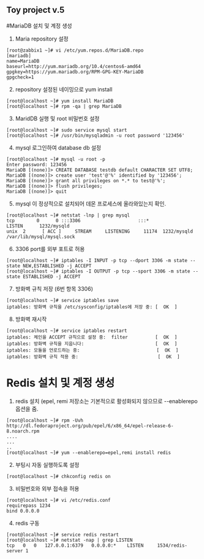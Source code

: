 Toy project v.5
---

#MariaDB 설치 및 계정 생성

1. Maria repository 설정  
 
```shell script
[root@zabbix1 ~]# vi /etc/yum.repos.d/MariaDB.repo
[mariadb]
name=MariaDB
baseurl=http://yum.mariadb.org/10.4/centos6-amd64
gpgkey=https://yum.mariadb.org/RPM-GPG-KEY-MariaDB
gpgcheck=1
```

2. repository 설정된 네이밍으로 yum install  

```shell script
[root@localhost ~]# yum install MariaDB
[root@localhost ~]# rpm -qa | grep MariaDB
```

3. MaridDB 실행 및 root 비밀번호 설정    

```shell script
[root@localhost ~]# sudo service mysql start
[root@localhost ~]# /usr/bin/mysqladmin -u root password '123456'
```

4. mysql 로그인하여 database db 설정  
```shell script  
[root@localhost ~]# mysql -u root -p  
Enter password: 123456  
MariaDB [(none)]> CREATE DATABASE testdb default CHARACTER SET UTF8;  
MariaDB [(none)]> create user 'test'@'%' identified by '123456';  
MariaDB [(none)]> grant all privileges on *.* to test@'%';  
MariaDB [(none)]> flush privileges;  
MariaDB [(none)]> quit  
```  

5. mysql 이 정상적으로 설치되어 데몬 프로세스에 올라와있는지 확인.    
```shell script  
[root@localhost ~]# netstat -lnp | grep mysql
tcp        0      0 :::3306                     :::*                        LISTEN      1232/mysqld
unix  2      [ ACC ]     STREAM     LISTENING     11174  1232/mysqld         /var/lib/mysql/mysql.sock
```  

6. 3306 port를 외부 포트로 허용

```shell script  
[root@localhost ~]# iptables -I INPUT -p tcp --dport 3306 -m state --state NEW,ESTABLISHED -j ACCEPT
[root@localhost ~]# iptables -I OUTPUT -p tcp --sport 3306 -m state --state ESTABLISHED -j ACCEPT
```

7. 방화벽 규칙 저장 (6번 항목 3306) 

```shell script
[root@localhost ~]# service iptables save
iptables: 방화벽 규칙을 /etc/sysconfig/iptables에 저장 중: [  OK  ]
```

8. 방화벽 재시작   
```shell script
[root@localhost ~]# service iptables restart
iptables: 체인을 ACCEPT 규칙으로 설정 중:  filter          [  OK  ]
iptables: 방화벽 규칙을 지웁니다:                          [  OK  ]
iptables: 모듈을 언로드하는 중:                            [  OK  ]
iptables: 방화벽 규칙 적용 중:                             [  OK  ]
```

# Redis 설치 및 계정 생성


1. redis 설치 (epel, remi 저장소는 기본적으로  활성화되지 않으므로 --enablerepo 옵션을 줌.

```shell script
[root@localhost ~]# rpm -Uvh http://dl.fedoraproject.org/pub/epel/6/x86_64/epel-release-6-8.noarch.rpm
....
...
..  
[root@localhost ~]# yum --enablerepo=epel,remi install redis  
```

2. 부팅시 자동 실행하도록 설정

```shell script
[root@localhost ~]# chkconfig redis on  
```

3. 비밀번호와 외부 접속을 허용

```shell script
[root@localhost ~]# vi /etc/redis.conf  
requirepass 1234
bind 0.0.0.0
```

4. redis 구동

```shell script
[root@localhost ~]# service redis restart    
[root@localhost ~]# netstat -nap | grep LISTEN
tcp   0   0   127.0.0.1:6379   0.0.0.0:*    LISTEN     1534/redis-server 1
```




  